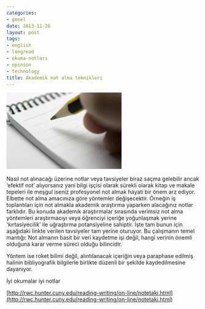 ```yaml
---
categories:
- genel
date: 2013-11-26
layout: post
tags:
- english
- longread
- okuma-notlari
- opinion
- technology
title: Akademik not alma teknikleri
---
```


[![](/images/99386-notetaking.jpg)](https://suatatan.wordpress.com/wp-content/uploads/2013/11/99386-notetaking.jpg)

Nasıl not alınacağı üzerine notlar veya tavsiyeler biraz saçma gelebilir ancak ‘efektif not’ alıyorsanız yani bilgi işçisi olarak sürekli olarak kitap ve makale tepeleri ile meşgul iseniz profesyonel not almak hayati bir önem arz ediyor. Elbette not alma amacınıza göre yöntemler değişecektir. Örneğin iş toplantıları için not almakla akademik araştırma yaparken alacağınız notlar farklıdır. Bu konuda akademik araştırmalar sırasında verimsiz not alma yöntemleri araştırmacıyı veya öğrenciyi içeriğe yoğunlaşmak yerine 'kırtasiyecilik’ ile uğraştırma potansiyeline sahiptir. İşte tam bunun için aşağıdaki linkte verilen tavsiyeler tam yerine oturuyor. Bu çalışmanın temel mantığı: Not almanın basit bir veri kaydetme işi değil, hangi verinin önemli olduğuna karar verme süreci olduğu bilincidir.

Yöntem ise roket bilimi değil, alıntılanacak içeriğin veya paraphase edilmiş halinin bibliyografik bilgilerle birlikte düzenli bir şekilde kaydedilmesine dayanıyor.

  

İyi okumalar iyi notlar

  
[http://rwc.hunter.cuny.edu/reading-writing/on-line/notetaki.html](http://rwc.hunter.cuny.edu/reading-writing/on-line/notetaki.html)
